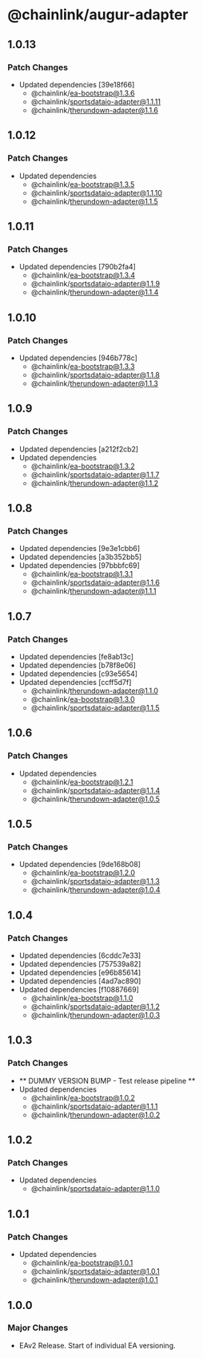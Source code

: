 # @chainlink/augur-adapter

## 1.0.13

### Patch Changes

- Updated dependencies [39e18f66]
  - @chainlink/ea-bootstrap@1.3.6
  - @chainlink/sportsdataio-adapter@1.1.11
  - @chainlink/therundown-adapter@1.1.6

## 1.0.12

### Patch Changes

- Updated dependencies
  - @chainlink/ea-bootstrap@1.3.5
  - @chainlink/sportsdataio-adapter@1.1.10
  - @chainlink/therundown-adapter@1.1.5

## 1.0.11

### Patch Changes

- Updated dependencies [790b2fa4]
  - @chainlink/ea-bootstrap@1.3.4
  - @chainlink/sportsdataio-adapter@1.1.9
  - @chainlink/therundown-adapter@1.1.4

## 1.0.10

### Patch Changes

- Updated dependencies [946b778c]
  - @chainlink/ea-bootstrap@1.3.3
  - @chainlink/sportsdataio-adapter@1.1.8
  - @chainlink/therundown-adapter@1.1.3

## 1.0.9

### Patch Changes

- Updated dependencies [a212f2cb2]
- Updated dependencies
  - @chainlink/ea-bootstrap@1.3.2
  - @chainlink/sportsdataio-adapter@1.1.7
  - @chainlink/therundown-adapter@1.1.2

## 1.0.8

### Patch Changes

- Updated dependencies [9e3e1cbb6]
- Updated dependencies [a3b352bb5]
- Updated dependencies [97bbbfc69]
  - @chainlink/ea-bootstrap@1.3.1
  - @chainlink/sportsdataio-adapter@1.1.6
  - @chainlink/therundown-adapter@1.1.1

## 1.0.7

### Patch Changes

- Updated dependencies [fe8ab13c]
- Updated dependencies [b78f8e06]
- Updated dependencies [c93e5654]
- Updated dependencies [ccff5d7f]
  - @chainlink/therundown-adapter@1.1.0
  - @chainlink/ea-bootstrap@1.3.0
  - @chainlink/sportsdataio-adapter@1.1.5

## 1.0.6

### Patch Changes

- Updated dependencies
  - @chainlink/ea-bootstrap@1.2.1
  - @chainlink/sportsdataio-adapter@1.1.4
  - @chainlink/therundown-adapter@1.0.5

## 1.0.5

### Patch Changes

- Updated dependencies [9de168b08]
  - @chainlink/ea-bootstrap@1.2.0
  - @chainlink/sportsdataio-adapter@1.1.3
  - @chainlink/therundown-adapter@1.0.4

## 1.0.4

### Patch Changes

- Updated dependencies [6cddc7e33]
- Updated dependencies [757539a82]
- Updated dependencies [e96b85614]
- Updated dependencies [4ad7ac890]
- Updated dependencies [f10887669]
  - @chainlink/ea-bootstrap@1.1.0
  - @chainlink/sportsdataio-adapter@1.1.2
  - @chainlink/therundown-adapter@1.0.3

## 1.0.3

### Patch Changes

- ** DUMMY VERSION BUMP - Test release pipeline **
- Updated dependencies
  - @chainlink/ea-bootstrap@1.0.2
  - @chainlink/sportsdataio-adapter@1.1.1
  - @chainlink/therundown-adapter@1.0.2

## 1.0.2

### Patch Changes

- Updated dependencies
  - @chainlink/sportsdataio-adapter@1.1.0

## 1.0.1

### Patch Changes

- Updated dependencies
  - @chainlink/ea-bootstrap@1.0.1
  - @chainlink/sportsdataio-adapter@1.0.1
  - @chainlink/therundown-adapter@1.0.1

## 1.0.0

### Major Changes

- EAv2 Release. Start of individual EA versioning.

